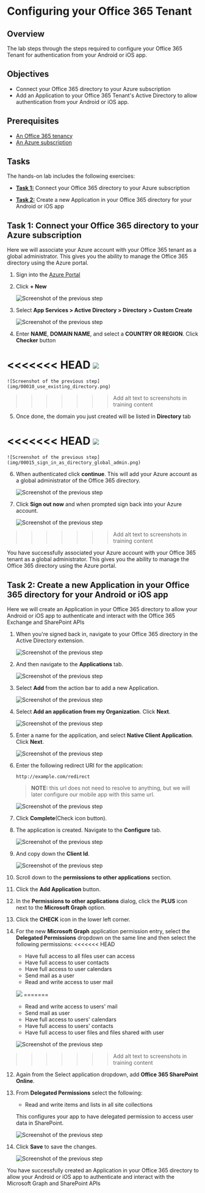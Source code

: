 Configuring your Office 365 Tenant
==================================

## Overview

The lab steps through the steps required to configure your Office 365 Tenant for authentication from your Android or iOS app.

## Objectives
- Connect your Office 365 directory to your Azure subscription
- Add an Application to your Office 365 Tenant's Active Directory to allow authentication from your Android or iOS app.

## Prerequisites

- [An Office 365 tenancy][sign-up-for-o365]
- [An Azure subscription][azure-management-portal]

[sign-up-for-o365]: http://office.microsoft.com/en-nz/business/office-365-enterprise-e3-business-software-FX103030346.aspx
[azure-management-portal]: https://manage.windowsazure.com/

## Tasks

The hands-on lab includes the following exercises:

- [**Task 1:**](#task1) Connect your Office 365 directory to your Azure subscription

- [**Task 2:**](#task2) Create a new Application in your Office 365 directory for your Android or iOS app


<a name="task1"></a>
## Task 1: Connect your Office 365 directory to your Azure subscription

Here we will associate your Azure account with your Office 365 tenant as a global administrator.
This gives you the ability to manage the Office 365 directory using the Azure portal.

01. Sign into the [Azure Portal](https://manage.windowsazure.com/)

02. Click **+ New**

    ![Screenshot of the previous step](img/0001_azure_portal_new_button.png)

03. Select **App Services > Active Directory > Directory > Custom Create**

    ![Screenshot of the previous step](img/0005_custom_create_active_directory.png)

04. Enter **NAME**, **DOMAIN NAME**, and select a **COUNTRY OR REGION**. Click **Checker** button

<<<<<<< HEAD
    ![](img/00010_create_directory.png)
=======
    ![Screenshot of the previous step](img/00010_use_existing_directory.png)
>>>>>>> Add alt text to screenshots in training content

05. Once done, the domain you just created will be listed in **Directory** tab

<<<<<<< HEAD
    ![](img/00015_directory_list.png)
=======
    ![Screenshot of the previous step](img/00015_sign_in_as_directory_global_admin.png)

06. When authenticated click **continue**. This will add your Azure account as a global administrator of the Office 365 directory.

    ![Screenshot of the previous step](img/00020_accept_confirmation_dialog.png)

07. Click **Sign out now** and when prompted sign back into your Azure account.

    ![Screenshot of the previous step](img/00025_sign_out_and_sign_back_in.png)
>>>>>>> Add alt text to screenshots in training content

You have successfully associated your Azure account with your Office 365 tenant as a global administrator.
This gives you the ability to manage the Office 365 directory using the Azure portal.

<a name="task2"></a>
## Task 2: Create a new Application in your Office 365 directory for your Android or iOS app

Here we will create an Application in your Office 365 directory to allow your Android or iOS app to authenticate and interact with the Office 365 Exchange and SharePoint APIs

01. When you're signed back in, navigate to your Office 365 directory in the Active Directory extension.

    ![Screenshot of the previous step](img/00030_navigate_to_active_directory.png)

02. And then navigate to the **Applications** tab.

    ![Screenshot of the previous step](img/00035_navigate_to_applications_tab.png)

03. Select **Add** from the action bar to add a new Application.
    
    ![Screenshot of the previous step](img/00040_add_new_application.png)

04. Select **Add an application from my Organization**. Click **Next**.
    
    ![Screenshot of the previous step](img/00045_add_application_by_my_org.png)

05. Enter a name for the application, and select **Native Client Application**. Click **Next**.

    ![Screenshot of the previous step](img/00050_add_native_application.png)

06. Enter the following redirect URI for the application:

        http://example.com/redirect

    > **NOTE:** this url does not need to resolve to anything, but we will later configure our mobile app with this same url.

    ![Screenshot of the previous step](img/00055_add_redirect_uri.png)

07. Click **Complete**(Check icon button).

08. The application is created. Navigate to the **Configure** tab.

    ![Screenshot of the previous step](img/00060_navigate_to_configure_tab.png)

09. And copy down the **Client Id**.

    ![Screenshot of the previous step](img/00065_copy_down_client_id.png)

10. Scroll down to the **permissions to other applications** section. 

11. Click the **Add Application** button.

12. In the **Permissions to other applications** dialog, click the **PLUS** icon next to the **Microsoft Graph** option.

13. Click the **CHECK** icon in the lower left corner.
 
14. For the new **Microsoft Graph** application permission entry, select the **Delegated Permissions** dropdown on the same line and then select the following permissions:
<<<<<<< HEAD
    * Have full access to all files user can access
	* Have full access to user contacts
	* Have full access to user calendars
	* Send mail as a user
	* Read and write access to user mail
    
    ![](img/00070_configure_exchange_permissions.png)
=======
    * Read and write access to users' mail
    * Send mail as user
    * Have full access to users' calendars
    * Have full access to users' contacts
    * Have full access to user files and files shared with user

    ![Screenshot of the previous step](img/00070_configure_exchange_permissions.png)
>>>>>>> Add alt text to screenshots in training content

12. Again from the Select application dropdown, add **Office 365 SharePoint Online**.

13. From **Delegated Permissions** select the following:

    * Read and write items and lists in all site collections

    This configures your app to have delegated permission to access user data in SharePoint.

    ![Screenshot of the previous step](img/00075_configure_sharepoint_permissions.png)

14. Click **Save** to save the changes.

    ![Screenshot of the previous step](img/00080_save_the_changes.png)

You have successfully created an Application in your Office 365 directory to allow your Android or iOS app to authenticate and interact with the Microsoft Graph and SharePoint APIs
